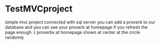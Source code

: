 # TestMVCproject
simple mvc project connected with sql server
you can add a proverb to our database and you can see your proverb at homepage if you refresh the page enough :)
proverbs at homepage shown at center at the circle randomly
